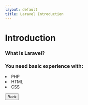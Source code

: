 ```yaml
---
layout: default
title: Laravel Introduction
---
```


<h1>Introduction</h1>

<h3>What is Laravel?</h3>

<h3>You need basic experience with:</h3>
<li>PHP</li>
<li>HTML</li>
<li>CSS</li>

<button href="/views/laravel/quick_start">Back</button>
<!-- <button href="/views/laravel/quick_start">Next</button> -->
